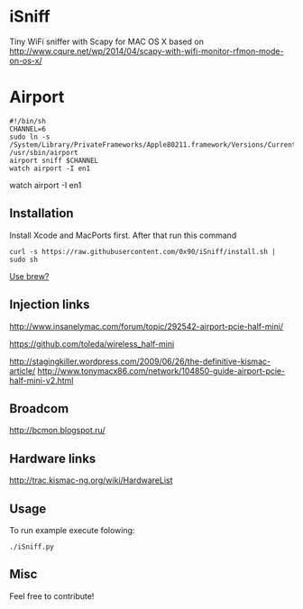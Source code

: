 iSniff
======

Tiny WiFi sniffer with Scapy for MAC OS X based on http://www.cqure.net/wp/2014/04/scapy-with-wifi-monitor-rfmon-mode-on-os-x/

# Airport

```
#!/bin/sh
CHANNEL=6
sudo ln -s /System/Library/PrivateFrameworks/Apple80211.framework/Versions/Current/Resources/airport /usr/sbin/airport
airport sniff $CHANNEL
watch airport -I en1

```

watch airport -I en1


## Installation

Install Xcode and MacPorts first. After that run this command

```
curl -s https://raw.githubusercontent.com/0x90/iSniff/install.sh | sudo sh
```

[Use brew?](http://www.cqure.net/wp/2014/04/scapy-with-wifi-monitor-rfmon-mode-on-os-x/)

## Injection links

http://www.insanelymac.com/forum/topic/292542-airport-pcie-half-mini/

https://github.com/toleda/wireless_half-mini

http://stagingkiller.wordpress.com/2009/06/26/the-definitive-kismac-article/
http://www.tonymacx86.com/network/104850-guide-airport-pcie-half-mini-v2.html

## Broadcom

http://bcmon.blogspot.ru/

## Hardware links

http://trac.kismac-ng.org/wiki/HardwareList


## Usage

To run example execute folowing:
```
./iSniff.py
```

## Misc

Feel free to contribute!